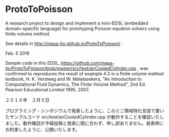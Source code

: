 # ProtoToPoisson
A research project to design and implement a mini-EDSL (embedded domain-specific language) for prototyping Poisson equation solvers using finite volume method

See details in http://masa-ito.github.io/ProtoToPoisson/ .

Feb. 5 2016

Sample code in this EDSL, https://github.com/masa-ito/ProtoToPoisson/blob/master/src/test/airCooledCylinder.cpp , was confirmed to reproduces the result of example 4.3 in a finite volume method textbook, 
H. K. Versteeg and W. Malalasekera,
"An Introduction  to Computational Fluid Dynamics, The Finite Volume Method", 2nd Ed.
 Pearson Educational Limited 1995, 2007.
 

２０１６年　２月５日

プログラミング・シンポジウムで発表したように、このミニ領域特化言語で書いたサンプルコード
src/test/airCooledCylinder.cpp
が動作することを確認いたしました。動作確認が予稿投稿と発表に間に合わず、申し訳ありません。発表時にお約束したように、公開いたします。

